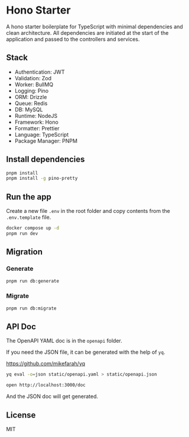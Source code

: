 # Hono Starter

A hono starter boilerplate for TypeScript with minimal dependencies and clean architecture. All dependencies are
initiated at the start of the application and passed to the controllers and services.

## Stack

- Authentication: JWT
- Validation: Zod
- Worker: BullMQ
- Logging: Pino
- ORM: Drizzle
- Queue: Redis
- DB: MySQL
- Runtime: NodeJS
- Framework: Hono
- Formatter: Prettier
- Language: TypeScript
- Package Manager: PNPM

## Install dependencies

```bash
pnpm install
pnpm install -g pino-pretty
```

## Run the app

Create a new file `.env` in the root folder and copy contents from the `.env.template` file.

```bash
docker compose up -d
pnpm run dev
```

## Migration

### Generate

```bash
pnpm run db:generate
```

### Migrate

```bash
pnpm run db:migrate
```

## API Doc
The OpenAPI YAML doc is in the `openapi` folder.

If you need the JSON file, it can be generated with the help of `yq`.

https://github.com/mikefarah/yq

```bash
yq eval -o=json static/openapi.yaml > static/openapi.json
```

```bash
open http://localhost:3000/doc
```

And the JSON doc will get generated.

## License

MIT

